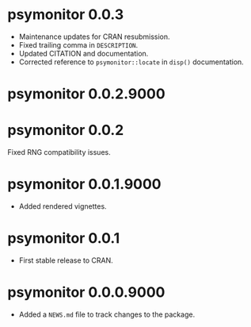 # psymonitor 0.0.3

* Maintenance updates for CRAN resubmission.
* Fixed trailing comma in `DESCRIPTION`.
* Updated CITATION and documentation.
* Corrected reference to `psymonitor::locate` in `disp()` documentation.

# psymonitor 0.0.2.9000

# psymonitor 0.0.2

Fixed RNG compatibility issues.

# psymonitor 0.0.1.9000

* Added rendered vignettes.

# psymonitor 0.0.1

* First stable release to CRAN.

# psymonitor 0.0.0.9000

* Added a `NEWS.md` file to track changes to the package.
